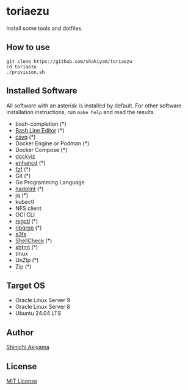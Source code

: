 toriaezu
========

Install some tools and dotfiles.

How to use
----------

```console
git clone https://github.com/shakiyam/toriaezu
cd toriaezu
./provision.sh
```

Installed Software
------------------

All software with an asterisk is installed by default.
For other software installation instructions, run `make help` and read the results.

* bash-completion (*)
* [Bash Line Editor](https://github.com/akinomyoga/ble.sh) (*)
* [csvq](https://github.com/mithrandie/csvq) (*)
* Docker Engine or Podman (*)
* Docker Compose (*)
* [dockviz](https://github.com/justone/dockviz)
* [enhancd](https://github.com/b4b4r07/enhancd) (*)
* [fzf](https://github.com/junegunn/fzf) (*)
* Git (*)
* Go Programming Language
* [hadolint](https://github.com/hadolint/hadolint) (*)
* jq (*)
* kubectl
* NFS client
* OCI CLI
* [regctl](https://github.com/regclient/regclient) (*)
* [ripgrep](https://github.com/BurntSushi/ripgrep) (*)
* [s3fs](https://github.com/s3fs-fuse/s3fs-fuse)
* [ShellCheck](https://github.com/koalaman/shellcheck) (*)
* [shfmt](https://github.com/mvdan/sh) (*)
* tmux
* UnZip (*)
* Zip (*)

Target OS
---------

* Oracle Linux Server 9
* Oracle Linux Server 8
* Ubuntu 24.04 LTS

Author
------

[Shinichi Akiyama](https://github.com/shakiyam)

License
-------

[MIT License](https://opensource.org/licenses/MIT)
